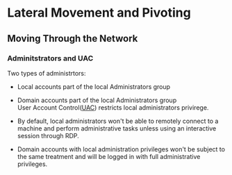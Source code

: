 # Lateral Movement and Pivoting

## Moving Through the Network
### Adminitstrators and UAC
Two types of administrtors:
- Local accounts part of the local Administrators group
- Domain accounts part of the local Administrators group  
User Account Control([UAC](https://docs.microsoft.com/en-us/troubleshoot/windows-server/windows-security/user-account-control-and-remote-restriction)) restricts local administrators privirege.  

- By default, local administrators won't be able to remotely connect to a machine and perform administrative tasks unless using an interactive session through RDP.   
- Domain accounts with local administration privileges won't be subject to the same treatment and will be logged in with full administrative privileges.  

